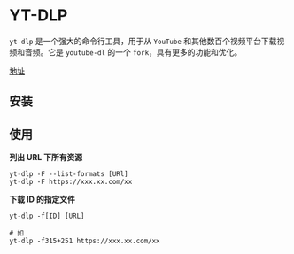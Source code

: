 # YT-DLP

`yt-dlp` 是一个强大的命令行工具，用于从 `YouTube` 和其他数百个视频平台下载视频和音频。它是 `youtube-dl` 的一个 `fork`，具有更多的功能和优化。

[地址](https://github.com/yt-dlp/yt-dlp)

## 安装


## 使用

**列出 URL 下所有资源**
```shell
yt-dlp -F --list-formats [URl]
yt-dlp -F https://xxx.xx.com/xx
```

**下载 ID 的指定文件**
```shell
yt-dlp -f[ID] [URL]

# 如
yt-dlp -f315+251 https://xxx.xx.com/xx
```

